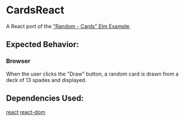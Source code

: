 # CardsReact

A React port of the ["Random - Cards" Elm Example](https://elm-lang.org/examples/cards).

## Expected Behavior:

### Browser

When the user clicks the "Draw" button, a random card is drawn from a deck of 13 spades and displayed.

## Dependencies Used:

[react](https://www.npmjs.com/package/react)
[react-dom](https://www.npmjs.com/package/react-dom)
